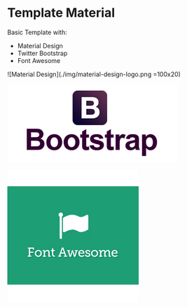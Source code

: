 # Template Material

Basic Template with:   
* Material Design   
* Twitter Bootstrap   
* Font Awesome   

![Material Design](./img/material-design-logo.png =100x20)

![Twitter Bootstrap][1]   

![Font Awesome][2]   



[0]: img/material-design-logo.png
[1]: img/twitter-bootstrap-logo.png
[2]: img/fontawesome-logo.png
